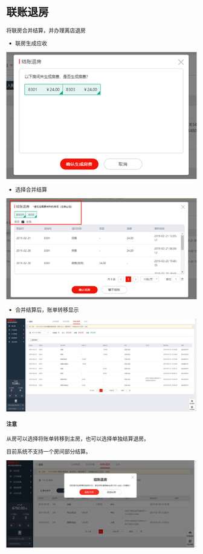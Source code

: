 # 联账退房

将联房合并结算，并办理离店退房

* 联房生成应收

![](../../../.gitbook/assets/image%20%2832%29.png)

* 选择合并结算

![](../../../.gitbook/assets/image%20%28221%29.png)

* 合并结算后，账单转移显示

![](../../../.gitbook/assets/image%20%2810%29.png)

#### 注意

从房可以选择将账单转移到主房，也可以选择单独结算退房。

目前系统不支持一个房间部分结算。

![](../../../.gitbook/assets/image%20%2843%29.png)



